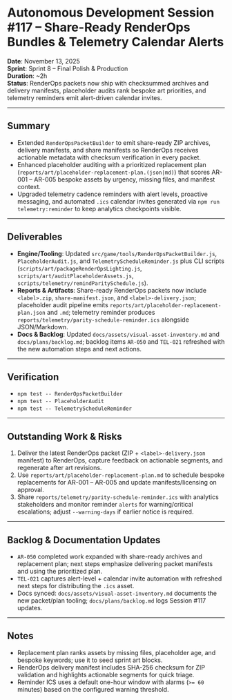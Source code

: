 # Autonomous Development Session #117 – Share-Ready RenderOps Bundles & Telemetry Calendar Alerts

**Date**: November 13, 2025  
**Sprint**: Sprint 8 – Final Polish & Production  
**Duration**: ~2h  
**Status**: RenderOps packets now ship with checksummed archives and delivery manifests, placeholder audits rank bespoke art priorities, and telemetry reminders emit alert-driven calendar invites.

---

## Summary
- Extended `RenderOpsPacketBuilder` to emit share-ready ZIP archives, delivery manifests, and share manifests so RenderOps receives actionable metadata with checksum verification in every packet.
- Enhanced placeholder auditing with a prioritized replacement plan (`reports/art/placeholder-replacement-plan.(json|md)`) that scores AR-001 – AR-005 bespoke assets by urgency, missing files, and manifest context.
- Upgraded telemetry cadence reminders with alert levels, proactive messaging, and automated `.ics` calendar invites generated via `npm run telemetry:reminder` to keep analytics checkpoints visible.

---

## Deliverables
- **Engine/Tooling**: Updated `src/game/tools/RenderOpsPacketBuilder.js`, `PlaceholderAudit.js`, and `TelemetryScheduleReminder.js` plus CLI scripts (`scripts/art/packageRenderOpsLighting.js`, `scripts/art/auditPlaceholderAssets.js`, `scripts/telemetry/remindParitySchedule.js`).
- **Reports & Artifacts**: Share-ready RenderOps packets now include `<label>.zip`, `share-manifest.json`, and `<label>-delivery.json`; placeholder audit pipeline emits `reports/art/placeholder-replacement-plan.json` and `.md`; telemetry reminder produces `reports/telemetry/parity-schedule-reminder.ics` alongside JSON/Markdown.
- **Docs & Backlog**: Updated `docs/assets/visual-asset-inventory.md` and `docs/plans/backlog.md`; backlog items `AR-050` and `TEL-021` refreshed with the new automation steps and next actions.

---

## Verification
- `npm test -- RenderOpsPacketBuilder`
- `npm test -- PlaceholderAudit`
- `npm test -- TelemetryScheduleReminder`

---

## Outstanding Work & Risks
1. Deliver the latest RenderOps packet (ZIP + `<label>-delivery.json` manifest) to RenderOps, capture feedback on actionable segments, and regenerate after art revisions.
2. Use `reports/art/placeholder-replacement-plan.md` to schedule bespoke replacements for AR-001 – AR-005 and update manifests/licensing on approval.
3. Share `reports/telemetry/parity-schedule-reminder.ics` with analytics stakeholders and monitor reminder `alerts` for warning/critical escalations; adjust `--warning-days` if earlier notice is required.

---

## Backlog & Documentation Updates
- `AR-050` completed work expanded with share-ready archives and replacement plan; next steps emphasize delivering packet manifests and using the prioritized plan.
- `TEL-021` captures alert-level + calendar invite automation with refreshed next steps for distributing the `.ics` asset.
- Docs synced: `docs/assets/visual-asset-inventory.md` documents the new packet/plan tooling; `docs/plans/backlog.md` logs Session #117 updates.

---

## Notes
- Replacement plan ranks assets by missing files, placeholder age, and bespoke keywords; use it to seed sprint art blocks.
- RenderOps delivery manifest includes SHA-256 checksum for ZIP validation and highlights actionable segments for quick triage.
- Reminder ICS uses a default one-hour window with alarms (`>= 60` minutes) based on the configured warning threshold.
